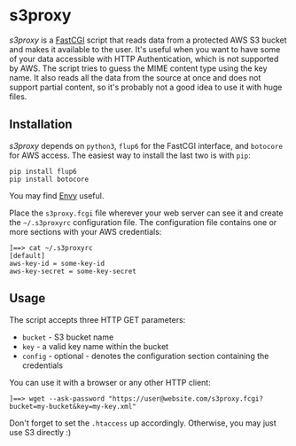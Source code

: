 
s3proxy
=======

*s3proxy* is a [FastCGI][fcgi] script that reads data from a protected AWS S3
bucket and makes it available to the user. It's useful when you want to have some of your
data accessible with HTTP Authentication, which is not supported by AWS. The script tries
to guess the MIME content type using the key name. It also reads all the data from the
source at once and does not support partial content, so it's probably not a good idea
to use it with huge files.

Installation
------------

*s3proxy* depends on `python3`, `flup6` for the FastCGI interface, and `botocore` for
AWS access. The easiest way to install the last two is with `pip`:

    pip install flup6
    pip install botocore

You may find [Envy][envy] useful.

Place the `s3proxy.fcgi` file wherever your web server can see it and create the
`~/.s3proxyrc` configuration file. The configuration file contains one or more
sections with your AWS credentials:

    ]==> cat ~/.s3proxyrc
    [default]
    aws-key-id = some-key-id
    aws-key-secret = some-key-secret

Usage
-----

The script accepts three HTTP GET parameters:

 * `bucket` - S3 bucket name
 * `key` - a valid key name within the bucket
 * `config` - optional - denotes the configuration section containing the
   credentials

You can use it with a browser or any other HTTP client:

    ]==> wget --ask-password "https://user@website.com/s3proxy.fcgi?bucket=my-bucket&key=my-key.xml"

Don't forget to set the `.htaccess` up accordingly. Otherwise, you may just use S3 directly :)

[fcgi]: https://en.wikipedia.org/wiki/FastCGI
[envy]: https://github.com/ljanyst/envy
